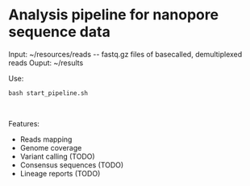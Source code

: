 # Analysis pipeline for nanopore sequence data
Input: ~/resources/reads -- fastq.gz files of basecalled, demultiplexed reads
Ouput: ~/results
</br>

Use: 
```
bash start_pipeline.sh
```
</br>

Features:
- Reads mapping
- Genome coverage
- Variant calling (TODO)
- Consensus sequences (TODO)
- Lineage reports (TODO)



